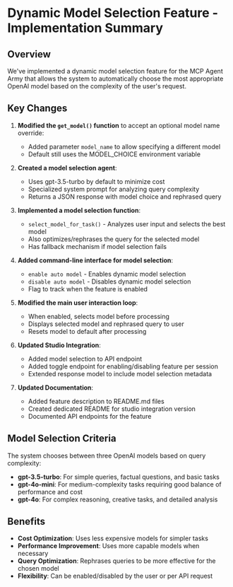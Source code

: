 # Dynamic Model Selection Feature - Implementation Summary

## Overview

We've implemented a dynamic model selection feature for the MCP Agent Army that allows the system to automatically choose the most appropriate OpenAI model based on the complexity of the user's request.

## Key Changes

1. **Modified the `get_model()` function** to accept an optional model name override:
   - Added parameter `model_name` to allow specifying a different model
   - Default still uses the MODEL_CHOICE environment variable

2. **Created a model selection agent**:
   - Uses gpt-3.5-turbo by default to minimize cost
   - Specialized system prompt for analyzing query complexity
   - Returns a JSON response with model choice and rephrased query

3. **Implemented a model selection function**:
   - `select_model_for_task()` - Analyzes user input and selects the best model
   - Also optimizes/rephrases the query for the selected model
   - Has fallback mechanism if model selection fails

4. **Added command-line interface for model selection**:
   - `enable auto model` - Enables dynamic model selection
   - `disable auto model` - Disables dynamic model selection
   - Flag to track when the feature is enabled

5. **Modified the main user interaction loop**:
   - When enabled, selects model before processing
   - Displays selected model and rephrased query to user
   - Resets model to default after processing

6. **Updated Studio Integration**:
   - Added model selection to API endpoint
   - Added toggle endpoint for enabling/disabling feature per session
   - Extended response model to include model selection metadata

7. **Updated Documentation**:
   - Added feature description to README.md files
   - Created dedicated README for studio integration version
   - Documented API endpoints for the feature

## Model Selection Criteria

The system chooses between three OpenAI models based on query complexity:

- **gpt-3.5-turbo**: For simple queries, factual questions, and basic tasks
- **gpt-4o-mini**: For medium-complexity tasks requiring good balance of performance and cost
- **gpt-4o**: For complex reasoning, creative tasks, and detailed analysis

## Benefits

- **Cost Optimization**: Uses less expensive models for simpler tasks
- **Performance Improvement**: Uses more capable models when necessary
- **Query Optimization**: Rephrases queries to be more effective for the chosen model
- **Flexibility**: Can be enabled/disabled by the user or per API request 